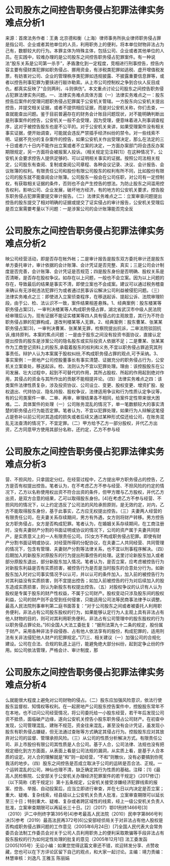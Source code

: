 # 公司股东之间控告职务侵占犯罪法律实务难点分析1

来源：首席法务作者：王勇 北京德和衡（上海）律师事务所执业律师职务侵占罪是指公司、企业或者其他单位的人员，利用职务上的便利，将本单位财物非法占为己有，数额较大的行为。本罪主体为特殊主体，包括公司、企业或者其他单位的人员。在实践中，较难办理的是公司股东之间控告职务侵占犯罪案件。有一种说法“股东关系是公司第一杀手”，矛盾激化到一定程度，竞相进行刑事控告，控告内容主要有侵财类犯罪如职务侵占、挪用资金，有涉税类犯罪如逃税、虚开增值税发票，有妨害对公司、企业的管理秩序类犯罪如违规披露、不披露重要信息罪等，或者以控告刑事犯罪为要挟进行敲诈勒索。从上市公司控制权之争到合伙人反目成仇，都真实反映了“合则两利，斗则俱伤”。本文重点讨论公司股东之间控告职务侵占犯罪法律实务问题。一、法律实务难点具体方面（一）法律实务难点之一：股东控告后案件的受理问题职务侵占犯罪属于公安机关管辖。一方股东向公安机关提出控告，并提交相关证据，或者不提供相应证据，而是对公安机关称，你们去查，一查就能查出问题。鉴于目前普遍存在的财务会计账目问题现状，对不能明确判断出是刑事案件的控告，公安机关一般不会受理，因为受理，便意味着进入刑事调查程序，这对于被控告股东也是不公平的。对于公安机关来讲，如果受理案件没有相关事实证据，便开始调查，可能就会违反严禁插手经济纠纷的禁令。对一些线索不明、证据不充分的复杂案件的控告，如果公安机关作出受理决定，那么在法定的三十日或者六十日内不能作出立案或者不立案的决定，一方面办案部门将会违反办案期限规定，另一方面将会被报案人投诉。（相关规定见注释[1]）在这种情况下，公安机关会要求控告人提供足够的、可以证明相关事实的证据。按照公司法相关规定，公司股东有查阅、复制或查阅公司章程、各种会议记录、决议、会计报告、会议账簿的权利。有限责任公司和股份有限公司股东的权利有所不同，比如股份有限公司的股东就不能查阅会计账簿。公司股东一般会在公司任职，对公司有一定控制权，有获取相关证据的条件，否则也不会产生控告的想法。为防止股东之间滥用控告权利，影响公司、企业发展，破坏地方经济，有的地方的公安机关要求，控告股东职务侵占犯罪需要提交审计报告。（二）法律实务难点之二：立案审查问题提出控告的股东提交了相对明确的证据或提交了证实侵占的审计报告，公安机关受理后是否立案需要考量以下问题：一是涉案公司的会计账簿能否完全反

# 公司股东之间控告职务侵占犯罪法律实务难点分析2

映公司经营活动，即是否存在帐外帐；二是审计报告是股东双方委托审计还是股东单方委托审计，审计依据的会计账簿、会计凭证是否完整、真实；三是公司会计制度是否完善，会计账簿、会计凭证是否规范；四是股东身份是否明确、股权关系是否清晰，是否存在股权争议。如存在以上问题，一般也不会立案。因为以上问题的存在，导致最后的结果是事实不清，即使立案也不会成案。建议可以通过税务稽查来确认有无涉税违法犯罪行为或者通过民事诉讼解决公司利益被侵犯问题。（三）法律实务难点之三：即使进入立案侦查程序，在移送起诉、提起公诉、法院审理阶段，由于公、检、法认识不一致，案件结果相差悬殊。1、经典案例：股东楼某等职务侵占案[2]，一审判决楼某等人构成职务侵占罪，湖北省武汉市中级人民法院经审理后认为，现有证据不能证实楼某等四人具有侵占的主观故意，其行为不符合职务侵占罪的犯罪构成，遂改判楼某等人无罪。2、经典案例：股东曹某、张某某职务侵占案[3]，一审判决曹某、张某某无罪，检察院提出抗诉，二审法院驳回抗诉,维持原判。本案的焦点问题：一是由于股东之间没有投资书面协议，直接认定提出控告的股东是涉案公司的隐名股东或实际投资人依据不足；二是曹某、张某某作为工商登记资料上的股东,承载着股东的权利和义务,不宜以职务侵占罪追究其刑事责任。辩护人认为本案属于股权纠纷,不构成职务侵占罪的观点,可予采纳。3、事实案例：一房地产公司控股董事长有事实清楚、证据充分的职务侵占行为，公安机关立案查处，移送起诉。检、法则认为不宜以犯罪处理。理由：该控股股东在公司发展、壮大过程中，起到不可替代的作用，其所占股权、所起的作用起到绝对作用，其侵占的资金与其所作出的贡献不能相提并论。（四）法律实务难点之四：该类案件法律性质复杂，涉及投资协议、公司设立、变更、股权变更、增资扩股、股权退出、代持协议、隐名持股、股权争议，法律适用争议和行为性质认定争议等，有的公司类案件一审、二审、再审，审理结果各不相同，给案件定性带来很大困难。二、具体案件的处理（一）公司账务混乱的情况下，单一笔数额较大的事实清楚的职务侵占行为能否定罪。笔者认为，不宜以犯罪处理，如果行为人辩解这笔侵占是弥补以前公司对其造成的损失或者后续又通过某种形式偿还给公司，在账务混乱无法查清的情况下，不宜定罪。（二）甲方给予乙方一部分股权，并代乙方出资，乙方同意甲方使用其部分名称，还约定，乙方不参与经

# 公司股东之间控告职务侵占犯罪法律实务难点分析3

营、不担风险，只拿固定分红。在经营过程中，乙方提出甲方职务侵占的控告，乙方是否有权提出控告。笔者认为，在不考虑乙方不参与经营、不担风险的约定的情况下，乙方以名称使用权出资不符合出资的条件，但甲方赠与乙方股权，并代乙方出资，是双方合意的结果，乙可以取得股东身份。[4]在考虑乙方不参与经营、不担风险的情况下，以上约定违反了公司法的风险承担原则，是无效约定，对内，乙方不能取得股东身份，基于此事实，乙方应无权提出控告。（三）夫妻两人经营的有限责任公司，在夫妻关系存续期间，男方有外遇，女方则将财产转移。男方控告女方职务侵占，女方是否构成犯罪。笔者认为，在婚姻关系存续期间，在工商注册时，没有夫妻财产分割的书面证明或协议的情况下，公司的资产属于夫妻共同财产，是实质意义上的一人有限责任公司。[5]女方不构成职务侵占犯罪。即使有财产分割书面证明或协议、对经营所得的分配协议，在夫妻二人共同经营、共同管理的情况下，包含有管理、夫妻财产分割等法律关系，也不宜以刑事程序解决。（四）后期加入的新股东对原股东的行为提出刑事控告的处理。这里讨论新股东加入或者部分原股东退出，部分新股东加入情况。笔者认为，是否立案，应考虑被控告行为对新股东利益是否有实质损害，被控告行为是否是当时股东的合意处分行为。如新股东加入时对公司事实情况予以认可，并以认可的条件加入，加入前的被控告行为对其利益没有实质损害，则不宜提出控告；如加入前被控告的行为对后续加入的股东造成实质损害，则认为新股东有权提出控告。（五）对股权争议的认识有人认为股权是专属于股东的财产性权益，不属于公司财产。股权变动只涉及股东间的股权利益，公司的财产则不会受到任何侵害，只能适用公司法等民商事法律予以调整。最高人民法院刑事审判第二庭书面答复：“对于公司股东之间或者被委托人利用职务便利，非法占有公司股东股权的行为，如果能够认定行为人主观上具有非法占有他人财物的目的，则可对其利用职务便利，非法占有公司管理中的股东股权的行为以职务侵占罪论处。”[6]全国人大法工委批复：“据刑法第九十二条的规定，股份属于财产。采用各种非法手段侵吞、占有他人依法享有的股份，构成犯罪的，适用刑法有关非法侵犯他人财产的犯罪规定。”[7]三、相关建议（一）加强公司的合规化建设。公司在合法、合规的轨道上运行，能避免绝大部分纠纷，起到定争止纷的作用。如公司依法管理，严格会计、审计制度，那

# 公司股东之间控告职务侵占犯罪法律实务难点分析4

么就能很大程度上避免对公司财物的侵占。（二）股东应加强风险意识，依法行使股东监督权、知情权等权利。在一起房地产公司股东控告案件中，控股股东常年不在本地，也不过问公司经营情况，将公司委托给一小股东经营，若干年后发现公司资不抵债，面临破产边缘，遂向公安机关控告小股东职务侵占公司财产。在初查中发现，公司管理混乱、建账不规范，资金往来混乱，甚至没有会计凭证，虽发现小股东有职务侵占嫌疑，但无法通过查账等方式确定其侵占行为。控股股东应对其放弃对公司的监督、管理承担风险。（三）从公司的性质分析解决方式。有限责任公司、非上市股份有限公司其性质是人合公司。基于人合，公司法律、法规也没有把规定细化到方方面面，从表面上看是公司法规的漏洞，从实质上看，是基于人合本质的设定。对人合的理解就是“和”则一起经营，“不和”则散伙，没有必要搞到你死我活的地步。（四）股东之间控告是否成立取决于公司的运转是否合法、正规。一个运转混乱的公司，神仙也理不清，缺乏确定其行为性质的基础。注释：[1]《最高人民检察院、公安部关于公安机关办理经济犯罪案件的若干规定》（2017修订）（以下简称《若干规定》）第十五条规定，公安机关接受涉嫌经济犯罪线索的报案、控告、举报、自动投案后，应当立即进行审查，并在七日以内决定是否立案；重大、疑难、复杂线索，经县级以上公安机关负责人批准，立案审查期限可以延长至三十日；特别重大、疑难、复杂或者跨区域性的线索，经上一级公安机关负责人批准，立案审查期限可以再延长三十日。[2]（2017）鄂01刑终1466号[3]（2010）沪二中刑终字第395号[4]参考最高人民法院（2010）民申字第866号判决[5]参考（2019）最高法民再372号[6]公安部经侦局关于对非法占有他人股权是否构成职务侵占罪问题的工作意见（2005年6月24日）[7]全国人民代表大会常务委员会法制工作委员会对关于公司人员利用职务上的便利采取欺骗等手段非法占有股东股权的行为如何定性处理的批复的意见（2005年12月1日 法工委发函[2005]105号）无讼小编：如果您觉得这篇文章还不错，欢迎转发分享、点赞收藏，您也可以在下方评论区留下自己的观点，和大家一起讨论。主编：靖力责编：林慧审核：刘逸凡 王雅玉 陈丽娟 


